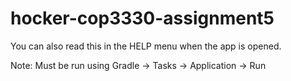 # hocker-cop3330-assignment5

You can also read this in the HELP menu when the app is opened.

Note: Must be run using Gradle -> Tasks -> Application -> Run





